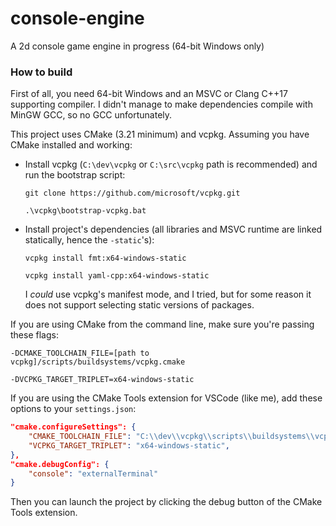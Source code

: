 # console-engine

A 2d console game engine in progress (64-bit Windows only)

### How to build
First of all, you need 64-bit Windows and an MSVC or Clang C++17 supporting compiler.
I didn\'t manage to make dependencies compile with MinGW GCC, so no GCC unfortunately.

This project uses CMake (3.21 minimum) and vcpkg. Assuming you have CMake installed and working:
* Install vcpkg (`C:\dev\vcpkg` or `C:\src\vcpkg` path is recommended) and run the bootstrap script:

	`git clone https://github.com/microsoft/vcpkg.git`

	`.\vcpkg\bootstrap-vcpkg.bat`
* Install project\'s dependencies (all libraries and MSVC runtime are linked statically, hence the `-static`\'s):

	`vcpkg install fmt:x64-windows-static`

	`vcpkg install yaml-cpp:x64-windows-static`

	I *could* use vcpkg\'s manifest mode, and I tried, but for some reason it does not support selecting static versions of packages.

If you are using CMake from the command line, make sure you're passing these flags:

`-DCMAKE_TOOLCHAIN_FILE=[path to vcpkg]/scripts/buildsystems/vcpkg.cmake`

`-DVCPKG_TARGET_TRIPLET=x64-windows-static`


If you are using the CMake Tools extension for VSCode (like me), add these options to your `settings.json`:
```json
"cmake.configureSettings": {
	"CMAKE_TOOLCHAIN_FILE": "C:\\dev\\vcpkg\\scripts\\buildsystems\\vcpkg.cmake",
	"VCPKG_TARGET_TRIPLET": "x64-windows-static",
},
"cmake.debugConfig": {
	"console": "externalTerminal"
}
```
Then you can launch the project by clicking the debug button of the CMake Tools extension.
